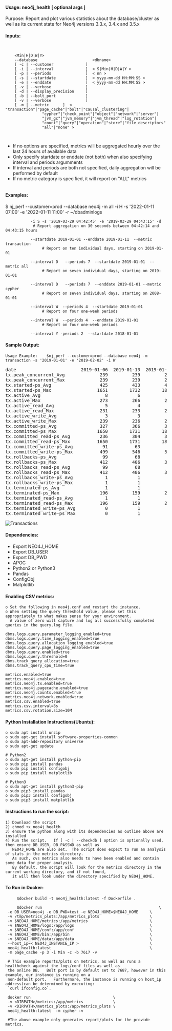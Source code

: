 

#### Usage:   neo4j_health [ optional args ]

Purpose: Report and plot various statistics about the database/cluster as well as its current state for 
         Neo4j versions 3.3.x, 3.4.x and 3.5.x 

#### Inputs:
```
        
	
	<Min|H|D|W|Y>
	--database                        <dbname>
	[ -c | --customer              ]
	[ -i | --interval              ]  < S|Min|H|D|W|Y >
	[ -p | --periods               ]  < nn >
	[ -s | --startdate             ]  < yyyy-mm-dd HH:MM:SS >
	[ -e | --enddate               ]  < yyyy-mm-dd HH:MM:SS >
	[ -v | --verbose               ]
	[ -d | --display_precision     ]
	[ -b | --bolt_port             ]
	[ -v | --verbose               ]
	[ -m | --metric      ]  < "transaction"|"page_cache"|"bolt"|"causal_clustering"|
				"cypher"|"check_point"|"object"|"network"|"server"|
				"jvm_gc"|"jvm_memory"|"jvm_thread"|"log_rotation"|
				"count"|"query"|"operation"|"store"|"file_descriptors"
				"all"|"none" >
				
				
```

 
*  If no options are specified, metrics will be aggregated hourly over the last 24 hours of available data
*  Only specify startdate or enddate (not both) when also specifying interval and periods argumments
*  If interval and periods are both not specified, daily aggregation will be performed by default
*  If no metric category is specified, it will report on "ALL" metrics

``` 

```

#### Examples:

$ nj_perf --customer=prod --database neo4j -m all  -i H -s '2022-01-11 07:00' -e '2022-01-11 11:00'  -r ~/dbadminlogs 


               -i S -s '2019-03-29 04:42:45' -e '2019-03-29 04:43:15' -d
	            # Report aggregation on 30 seconds between 04:42:14 and 04:43:15 hours 
		    
               --startdate 2019-01-01 --enddate 2019-01-11  --metric transaction
                    # Report on ten individual days, starting on 2019-01-01

               --interval D   --periods 7  --startdate 2019-01-01  --metric all
                    # Report on seven individual days, starting on 2019-01-01

               --interval D   --periods 7  --enddate 2019-01-01 --metric cypher
                    # Report on seven individual days, starting on 2008-01-01

               --interval W  --periods 4  --startdate 2019-01-01
                    # Report on four one-week periods

               --interval W  --periods 4  --enddate 2019-01-01
                    # Report on four one-week periods

               --interval Y -periods 2  --startdate 2018-01-01
	     	       
	    
	       
	       

#### Sample Output: 

`Usage Example:    $nj_perf --customer=prod --database neo4j -m transaction -s '2019-01-01' -e '2019-02-02' -i W`

<pre>
date                        2019-01-06  2019-01-13  2019-01-20  2019-01-27  2019-02-03
tx.peak_concurrent_Avg             239         239         239         239         239
tx.peak_concurrent_Max             239         239         239         239         239
tx.started-ps_Avg                  425         433         448         444         446
tx.started-ps_Max                 1651        1732        1802        1447        1376
tx.active_Avg                        8           6           7           7           8
tx.active_Max                      273         266         272         261         226
tx.active_read_Avg                   5           4           4           5           5
tx.active_read_Max                 231         233         216         220         203
tx.active_write_Avg                  3           3           3           3           4
tx.active_write_Max                239         236         245         237         226
tx.committed-ps_Avg                327         366         396         390         379
tx.committed-ps_Max               1650        1731        1800        1449        1374
tx.committed_read-ps_Avg           236         304         347         340         318
tx.committed_read-ps_Max          1650        1731        1800        1449        1374
tx.committed_write-ps_Avg           91          63          49          51          62
tx.committed_write-ps_Max          499         546         520         462         377
tx.rollbacks-ps_Avg                 99          68          53          55          67
tx.rollbacks-ps_Max                412         406         369         357         351
tx.rollbacks_read-ps_Avg            99          68          53          55          67
tx.rollbacks_read-ps_Max           412         406         369         357         351
tx.rollbacks_write-ps_Avg            1           1           1           1           1
tx.rollbacks_write-ps_Max            1           1           1          11           1
tx.terminated-ps_Avg                 1           1           1           1           1
tx.terminated-ps_Max               196         159         216         198         221
tx.terminated_read-ps_Avg            1           1           1           1           1
tx.terminated_read-ps_Max          196         159         216         198         221
tx.terminated_write-ps_Avg           0           1           1           1           1
tx.terminated_write-ps_Max           0           1           1           1           1
</pre>

![Transactions](https://github.com/amaddahi/neo4j_healthcheck/blob/master/plots/Transactions.png)


#### Dependencies:

* Export NEO4J_HOME
* Export DB_USER
* Export DB_PWD
* APOC
* Python2 or Python3
* Pandas     
* ConfigObj  
* Matplotlib 
	
#### Enabling CSV metrics:

	o Set the following in neo4j.conf and restart the instance.
	o When setting the query threshold value, please set this appropriately to what makes sense for your environment.   
	  A value of zero will capture and log all successfully completed queries in the query.log file.
	
	dbms.logs.query.parameter_logging_enabled=true
	dbms.logs.query.time_logging_enabled=true
	dbms.logs.query.allocation_logging_enabled=true
	dbms.logs.query.page_logging_enabled=true
	dbms.logs.query.enabled=true
	dbms.logs.query.threshold=0
	dbms.track_query_allocation=true
	dbms.track_query_cpu_time=true
	
	metrics.enabled=true
	metrics.neo4j.enabled=true
	metrics.neo4j.tx.enabled=true
	metrics.neo4j.pagecache.enabled=true
	metrics.neo4j.counts.enabled=true
	metrics.neo4j.network.enabled=true
	metrics.csv.enabled=true
	metrics.csv.interval=3s
	metrics.csv.rotation.size=10M
	


#### Python Installation Instructions(Ubuntu):

	o sudo apt install unzip
	o sudo apt-get install software-properties-common
	o sudo apt-add-repository universe
	o sudo apt-get update

	# Python2
	o sudo apt-get install python-pip
	o sudo pip install pandas
	o sudo pip install configobj
	o sudo pip install matplotlib

	# Python3
	o sudo apt-get install python3-pip
	o sudo pip3 install pandas
	o sudo pip3 install configobj
	o sudo pip3 install matplotlib

#### Instructions to run the script:

	1) Download the script
	2) chmod +x neo4j_health
	3) ensure the python along with its dependencies as outline above are installed
	4) Run the script.   If [ -c | --checkdb ] option is optionally used, then ensure DB_USER, DB_PASSWD as well as
	   NEO4J_HOME are also set.  The script does expect to run an analysis of stats in the metrics directory. 
	   As such, cvs metrics also needs to have been enabled and contain some data for proper analysis.  
	   By default, the script will look for the metrics directory in the current working directory, and if not found, 
	   it will then look under the directory specified by NEO4j_HOME.
	   
#### To Run in Docker:

         $docker build -t neo4j_health:latest -f Dockerfile .
	 
         $docker run                                                   \
	 -e DB_USER=neo4j -e DB_PWD=test -e NEO4J_HOME=$NEO4J_HOME     \
	 -v /tmp/metrics_plots:/app/metrics_plots                      \
	 -v $NEO4J_HOME/metrics:/app/metrics                           \
	 -v $NEO4J_HOME/logs:/app/logs                                 \
	 -v $NEO4J_HOME/conf:/app/conf                                 \
	 -v $NEO4J_HOME/bin:/app/bin                                   \
	 -v $NEO4J_HOME/data:/app/data                                 \
	 --host_ip=< NEO4J_INSTANCE_IP >                               \
	 neo4j_health:latest                                           \
	 -m page_cache -p 3 -i Min -c -b 7617 -v 
	 
	 # This example reports/plots on metrics, as well as runs a healthcheck against the logs/conf files as well as
	 the online DB.   Bolt port is by default set to 7687, however in this example, our instance is running on a 
	 non-default port.   Furthermore, the instance is running on host_ip address(can be determined by executing: 
	 `curl ifconfig.co`.
	 
	 docker run                                    \
	 -v <DIRPATH>/metrics:/app/metrics             \
	 -v <DIRPATH>/metrics_plots:/app/metrics_plots \
	 neo4j_health:latest  -m cypher -v
	 
	 #The above example only generates report/plots for the provide metrics.
	 



